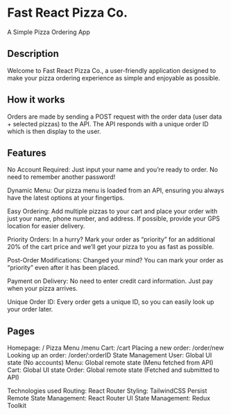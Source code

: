 # Fast React Pizza Co.

A Simple Pizza Ordering App

## Description

Welcome to Fast React Pizza Co., a user-friendly application designed to make your pizza ordering experience as simple and enjoyable as possible.

## How it works

Orders are made by sending a POST request with the order data (user data + selected pizzas) to the API. The API responds with a unique order ID which is then display to the user.

## Features

No Account Required: Just input your name and you’re ready to order. No need to remember another password!

Dynamic Menu: Our pizza menu is loaded from an API, ensuring you always have the latest options at your fingertips.

Easy Ordering: Add multiple pizzas to your cart and place your order with just your name, phone number, and address. If possible, provide your GPS location for easier delivery.

Priority Orders: In a hurry? Mark your order as “priority” for an additional 20% of the cart price and we’ll get your pizza to you as fast as possible.

Post-Order Modifications: Changed your mind? You can mark your order as “priority” even after it has been placed.

Payment on Delivery: No need to enter credit card information. Just pay when your pizza arrives.

Unique Order ID: Every order gets a unique ID, so you can easily look up your order later.

## Pages

Homepage: /
Pizza Menu /menu
Cart: /cart
Placing a new order: /order/new
Looking up an order: /order/:orderID
State Management
User: Global UI state (No accounts)
Menu: Global remote state (Menu fetched from API)
Cart: Global UI state
Order: Global remote state (Fetched and submitted to API)

Technologies used
Routing: React Router
Styling: TailwindCSS
Persist Remote State Management: React Router
UI State Management: Redux Toolkit
